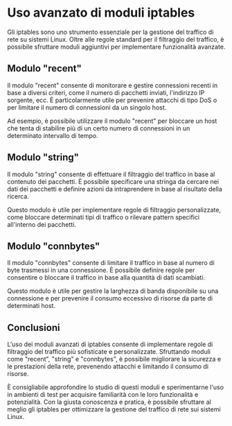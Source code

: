 # Uso avanzato di moduli iptables

Gli iptables sono uno strumento essenziale per la gestione del traffico di rete su sistemi Linux. Oltre alle regole standard per il filtraggio del traffico, è possibile sfruttare moduli aggiuntivi per implementare funzionalità avanzate.

## Modulo "recent"

Il modulo "recent" consente di monitorare e gestire connessioni recenti in base a diversi criteri, come il numero di pacchetti inviati, l'indirizzo IP sorgente, ecc. È particolarmente utile per prevenire attacchi di tipo DoS o per limitare il numero di connessioni da un singolo host.

Ad esempio, è possibile utilizzare il modulo "recent" per bloccare un host che tenta di stabilire più di un certo numero di connessioni in un determinato intervallo di tempo.

## Modulo "string"

Il modulo "string" consente di effettuare il filtraggio del traffico in base al contenuto dei pacchetti. È possibile specificare una stringa da cercare nei dati dei pacchetti e definire azioni da intraprendere in base al risultato della ricerca.

Questo modulo è utile per implementare regole di filtraggio personalizzate, come bloccare determinati tipi di traffico o rilevare pattern specifici all'interno dei pacchetti.

## Modulo "connbytes"

Il modulo "connbytes" consente di limitare il traffico in base al numero di byte trasmessi in una connessione. È possibile definire regole per consentire o bloccare il traffico in base alla quantità di dati scambiati.

Questo modulo è utile per gestire la larghezza di banda disponibile su una connessione e per prevenire il consumo eccessivo di risorse da parte di determinati host.

## Conclusioni

L'uso dei moduli avanzati di iptables consente di implementare regole di filtraggio del traffico più sofisticate e personalizzate. Sfruttando moduli come "recent", "string" e "connbytes", è possibile migliorare la sicurezza e le prestazioni della rete, prevenendo attacchi e limitando il consumo di risorse.

È consigliabile approfondire lo studio di questi moduli e sperimentarne l'uso in ambienti di test per acquisire familiarità con le loro funzionalità e potenzialità. Con la giusta conoscenza e pratica, è possibile sfruttare al meglio gli iptables per ottimizzare la gestione del traffico di rete sui sistemi Linux.